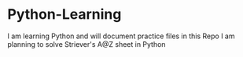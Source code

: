 # Python-Learning
I am learning Python and will document practice files in this Repo
I am planning to solve Striever's A@Z sheet in Python
